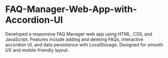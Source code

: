 # FAQ-Manager-Web-App-with-Accordion-UI
Developed a responsive FAQ Manager web app using HTML, CSS, and JavaScript. Features include adding and deleting FAQs, interactive accordion UI, and data persistence with LocalStorage. Designed for smooth UX and mobile-friendly layout.
